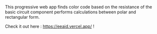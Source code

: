 This progressive web app finds color code based on the resistance of the basic circuit component performs calculations between polar and rectangular form.

Check it out here : https://eeaid.vercel.app/ !

